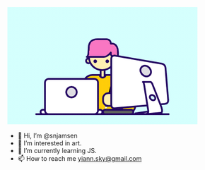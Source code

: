 ![alt-text](https://github.com/snjamsen/snjamsen/blob/main/my.gif?raw=true)
- 👋 Hi, I’m @snjamsen
- 👀 I’m interested in art.
- 🌱 I’m currently learning JS.
- 📫 How to reach me yiann.sky@gmail.com

